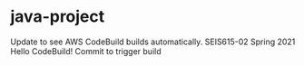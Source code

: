 # java-project
Update to see AWS CodeBuild builds automatically.
SEIS615-02 Spring 2021 Hello CodeBuild!
Commit to trigger build
